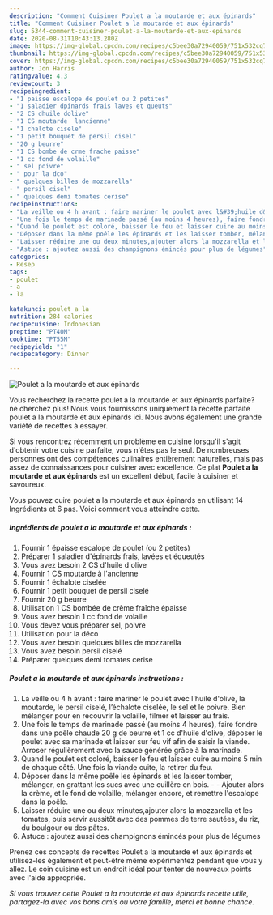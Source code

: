 ```yaml
---
description: "Comment Cuisiner Poulet a la moutarde et aux épinards"
title: "Comment Cuisiner Poulet a la moutarde et aux épinards"
slug: 5344-comment-cuisiner-poulet-a-la-moutarde-et-aux-epinards
date: 2020-08-31T10:43:13.280Z
image: https://img-global.cpcdn.com/recipes/c5bee30a72940059/751x532cq70/poulet-a-la-moutarde-et-aux-epinards-photo-principale-de-la-recette.jpg
thumbnail: https://img-global.cpcdn.com/recipes/c5bee30a72940059/751x532cq70/poulet-a-la-moutarde-et-aux-epinards-photo-principale-de-la-recette.jpg
cover: https://img-global.cpcdn.com/recipes/c5bee30a72940059/751x532cq70/poulet-a-la-moutarde-et-aux-epinards-photo-principale-de-la-recette.jpg
author: Jon Harris
ratingvalue: 4.3
reviewcount: 3
recipeingredient:
- "1 paisse escalope de poulet ou 2 petites"
- "1 saladier dpinards frais laves et queuts"
- "2 CS dhuile dolive"
- "1 CS moutarde  lancienne"
- "1 chalote cisele"
- "1 petit bouquet de persil cisel"
- "20 g beurre"
- "1 CS bombe de crme frache paisse"
- "1 cc fond de volaille"
- " sel poivre"
- " pour la dco"
- " quelques billes de mozzarella"
- " persil cisel"
- " quelques demi tomates cerise"
recipeinstructions:
- "La veille ou 4 h avant : faire mariner le poulet avec l&#39;huile d&#39;olive, la moutarde, le persil ciselé, l’échalote ciselée, le sel et le poivre. Bien mélanger pour en recouvrir la volaille, filmer et laisser au frais."
- "Une fois le temps de marinade passé (au moins 4 heures), faire fondre dans une poêle chaude 20 g de beurre et 1 cc d&#39;huile d&#39;olive, déposer le poulet avec sa marinade et laisser sur feu vif afin de saisir la viande. Arroser régulièrement avec la sauce générée grâce à la marinade."
- "Quand le poulet est coloré, baisser le feu et laisser cuire au moins 5 min de chaque côté. Une fois la viande cuite, la retirer du feu."
- "Déposer dans la même poêle les épinards et les laisser tomber, mélanger, en grattant les sucs avec une cuillère en bois.  Ajouter alors la crème, et le fond de volaille, mélanger encore, et remettre l&#39;escalope dans la poêle."
- "Laisser réduire une ou deux minutes,ajouter alors la mozzarella et les tomates, puis servir aussitôt avec des pommes de terre sautées, du riz, du boulgour ou des pâtes."
- "Astuce : ajoutez aussi des champignons émincés pour plus de légumes"
categories:
- Resep
tags:
- poulet
- a
- la

katakunci: poulet a la 
nutrition: 284 calories
recipecuisine: Indonesian
preptime: "PT40M"
cooktime: "PT55M"
recipeyield: "1"
recipecategory: Dinner

---
```



![Poulet a la moutarde et aux épinards](https://img-global.cpcdn.com/recipes/c5bee30a72940059/751x532cq70/poulet-a-la-moutarde-et-aux-epinards-photo-principale-de-la-recette.jpg)

Vous recherchez la recette poulet a la moutarde et aux épinards parfaite? ne cherchez plus! Nous vous fournissons uniquement la recette parfaite poulet a la moutarde et aux épinards ici. Nous avons également une grande variété de recettes à essayer.

Si vous rencontrez récemment un problème en cuisine lorsqu'il s'agit d'obtenir votre cuisine parfaite, vous n'êtes pas le seul. De nombreuses personnes ont des compétences culinaires entièrement naturelles, mais pas assez de connaissances pour cuisiner avec excellence. Ce plat <strong> Poulet a la moutarde et aux épinards </strong> est un excellent début, facile à cuisiner et savoureux.

<!--inarticleads1-->

Vous pouvez cuire poulet a la moutarde et aux épinards en utilisant 14 Ingrédients et 6 pas. Voici comment vous atteindre cette.

##### Ingrédients de poulet a la moutarde et aux épinards :

1. Fournir 1 épaisse escalope de poulet (ou 2 petites)
1. Préparer 1 saladier d&#39;épinards frais, lavées et équeutés
1. Vous avez besoin 2 CS d&#39;huile d&#39;olive
1. Fournir 1 CS moutarde à l&#39;ancienne
1. Fournir 1 échalote ciselée
1. Fournir 1 petit bouquet de persil ciselé
1. Fournir 20 g beurre
1. Utilisation 1 CS bombée de crème fraîche épaisse
1. Vous avez besoin 1 cc fond de volaille
1. Vous devez vous préparer  sel, poivre
1. Utilisation  pour la déco
1. Vous avez besoin  quelques billes de mozzarella
1. Vous avez besoin  persil ciselé
1. Préparer  quelques demi tomates cerise




<!--inarticleads2-->

##### Poulet a la moutarde et aux épinards instructions :

1. La veille ou 4 h avant : faire mariner le poulet avec l&#39;huile d&#39;olive, la moutarde, le persil ciselé, l’échalote ciselée, le sel et le poivre. Bien mélanger pour en recouvrir la volaille, filmer et laisser au frais.
1. Une fois le temps de marinade passé (au moins 4 heures), faire fondre dans une poêle chaude 20 g de beurre et 1 cc d&#39;huile d&#39;olive, déposer le poulet avec sa marinade et laisser sur feu vif afin de saisir la viande. Arroser régulièrement avec la sauce générée grâce à la marinade.
1. Quand le poulet est coloré, baisser le feu et laisser cuire au moins 5 min de chaque côté. Une fois la viande cuite, la retirer du feu.
1. Déposer dans la même poêle les épinards et les laisser tomber, mélanger, en grattant les sucs avec une cuillère en bois. -  - Ajouter alors la crème, et le fond de volaille, mélanger encore, et remettre l&#39;escalope dans la poêle.
1. Laisser réduire une ou deux minutes,ajouter alors la mozzarella et les tomates, puis servir aussitôt avec des pommes de terre sautées, du riz, du boulgour ou des pâtes.
1. Astuce : ajoutez aussi des champignons émincés pour plus de légumes




<!--inarticleads1-->

<p>
Prenez ces concepts de recettes Poulet a la moutarde et aux épinards et utilisez-les également et peut-être même expérimentez pendant que vous y allez. Le coin cuisine est un endroit idéal pour tenter de nouveaux points avec l'aide appropriée.
</p>

<p>
<i>Si vous trouvez cette Poulet a la moutarde et aux épinards recette utile, partagez-la avec vos bons amis ou votre famille, merci et bonne chance.</i>
</p>
